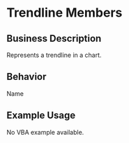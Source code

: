 # Trendline Members

## Business Description
Represents a trendline in a chart.

## Behavior
Name

## Example Usage
No VBA example available.